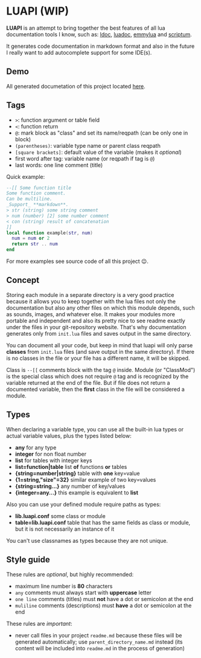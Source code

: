 # LUAPI (WIP)

**LUAPI** is an attempt to bring together the best features of all lua
documentation tools I know, such as: [ldoc][], [luadoc][], [emmylua][] and
[scriptum][].

It generates code documentation in markdown format and also in the future I
really want to add autocomplete support for some IDE(s).

## Demo

All generated documetation of this project located [here](../../doc/readme.md).

## Tags

- `>`: function argument or table field
- `<`: function return
- `@`: mark block as "class" and set its name/reqpath (can be only one in block)
- `(parentheses)`: variable type name or parent class reqpath
- `[square brackets]`: default value of the variable (makes it _optional_)
- first word after tag: variable name (or reqpath if tag is `@`)
- last words: one line comment (title)

Quick example:

```lua
--[[ Some function title
Some function comment.
Can be multiline.
_Support_ **markdown**.
> str (string) some string comment
> num (number) [2] some number comment
< con (string) result of concatenation
]]
local function example(str, num)
  num = num or 2
  return str .. num
end
```

For more examples see source code of all this project 😉.

## Concept

Storing each module in a separate directory is a very good practice because it
allows you to keep together with the lua files not only the documentation but
also any other files on which this module depends, such as sounds, images, and
whatever else. It makes your modules more portable and independent and also its
pretty nice to see readme exactly under the files in your git-repository
website. That's why documentation generates only from `init.lua` files and saves
output in the same directory.

You can document all your code, but keep in mind that luapi will only parse
**classes** from `init.lua` files (and save output in the same directory). If
there is no classes in the file or your file has a different name, it will be
skipped.

Class is `--[[` comments block with the tag `@` inside. Module (or "ClassMod")
is the special class which does not require `@` tag and is recognized by the
variable returned at the end of the file. But if file does not return a
documented variable, then the **first** class in the file will be considered a
module.

## Types

When declaring a variable type, you can use all the built-in lua types or actual
variable values, plus the types listed below:

+ **any** for any type
+ **integer** for non float number
+ **list** for tables with integer keys
+ **list=function|table** list **of** functions **or** tables
+ **{string=number|string}** table with **one** key=value
+ **{1=string,"size"=32}** similar example of two key=values
+ **{string=string...}** any number of key/values
+ **{integer=any...}** this example is equivalent to **list**

Also you can use your defined module require paths as types:

+ **lib.luapi.conf** some class or module
+ **table=lib.luapi.conf** table that has the same fields as class or module,
  but it is not necessarily an instance of it

You can't use classnames as types because they are not unique.

## Style guide

These rules are _optional_, but highly recommended:

+ maximum line number is **80** characters
+ `any` comments must always start with **uppercase** letter
+ `one line` comments (titles) must **not** have a dot or semicolon at the end
+ `muliline` comments (descriptions) must **have** a dot or semicolon at the end

These rules are _important_:

+ never call files in your project `readme.md` because these files will be
  generated automatically; use `parent_directory_name.md` instead (its
  content will be included into `readme.md` in the process of generation)

[ldoc]: https://stevedonovan.github.io/ldoc/manual/doc.md.html
[luadoc]: https://keplerproject.github.io/luadoc
[scriptum]: https://github.com/charlesmallah/lua-scriptum
[emmylua]: https://github.com/EmmyLua
